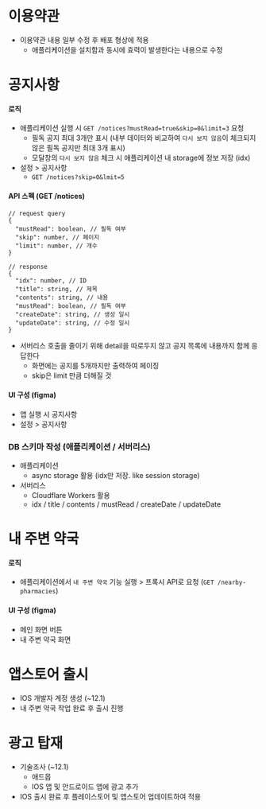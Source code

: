 # 이용약관

- 이용약관 내용 일부 수정 후 배포 형상에 적용
  - 애플리케이션을 설치함과 동시에 효력이 발생한다는 내용으로 수정

# 공지사항

#### 로직

- 애플리케이션 실행 시 `GET /notices?mustRead=true&skip=0&limit=3` 요청
  - 필독 공지 최대 3개만 표시 (내부 데이터와 비교하여 `다시 보지 않음`이 체크되지 않은 필독 공지만 최대 3개 표시)
  - 모달창의 `다시 보지 않음` 체크 시 애플리케이션 내 storage에 정보 저장 (idx)
- 설정 > 공지사항
  - `GET /notices?skip=0&lmit=5`

#### API 스펙 (GET /notices)

```
// request query
{
  "mustRead": boolean, // 필독 여부
  "skip": number, // 페이지
  "limit": number, // 개수
}

// response
{
  "idx": number, // ID
  "title": string, // 제목
  "contents": string, // 내용
  "mustRead": boolean, // 필독 여부
  "createDate": string, // 생성 일시
  "updateDate": string, // 수정 일시
}
```

- 서버리스 호출을 줄이기 위해 detail을 따로두지 않고 공지 목록에 내용까지 함께 응답한다
  - 화면에는 공지를 5개까지만 출력하여 페이징
  - skip은 limit 만큼 더해질 것

#### UI 구성 (figma)

- 앱 실행 시 공지사항
- 설정 > 공지사항

### DB 스키마 작성 (애플리케이션 / 서버리스)

- 애플리케이션 
  - async storage 활용 (idx만 저장. like session storage)
- 서버리스
  - Cloudflare Workers 활용
  - idx / title / contents / mustRead / createDate / updateDate

# 내 주변 약국

#### 로직

- 애플리케이션에서 `내 주변 약국` 기능 실행 > 프록시 API로 요청 (`GET /nearby-pharmacies`)

#### UI 구성 (figma)

- 메인 화면 버튼
- 내 주변 약국 화면

# 앱스토어 출시

- IOS 개발자 계정 생성 (~12.1)
- 내 주변 약국 작업 완료 후 출시 진행

# 광고 탑재

- 기술조사 (~12.1)
  - 애드몹
  - IOS 앱 및 안드로이드 앱에 광고 추가
- IOS 출시 완료 후 플레이스토어 및 앱스토어 업데이트하여 적용
